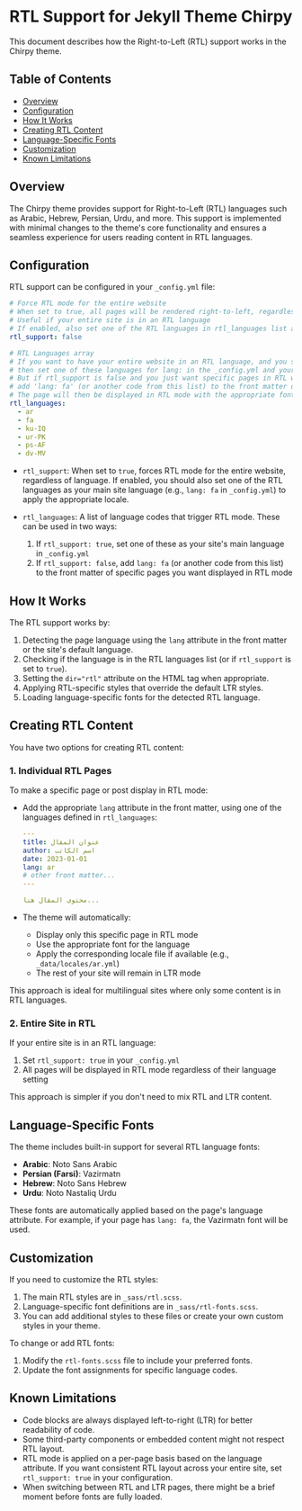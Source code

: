 # RTL Support for Jekyll Theme Chirpy

This document describes how the Right-to-Left (RTL) support works in the Chirpy theme.

## Table of Contents

- [Overview](#overview)
- [Configuration](#configuration)
- [How It Works](#how-it-works)
- [Creating RTL Content](#creating-rtl-content)
- [Language-Specific Fonts](#language-specific-fonts)
- [Customization](#customization)
- [Known Limitations](#known-limitations)

## Overview

The Chirpy theme provides support for Right-to-Left (RTL) languages such as Arabic, Hebrew, Persian, Urdu, and more. This support is implemented with minimal changes to the theme's core functionality and ensures a seamless experience for users reading content in RTL languages.

## Configuration

RTL support can be configured in your `_config.yml` file:

```yaml
# Force RTL mode for the entire website
# When set to true, all pages will be rendered right-to-left, regardless of language
# Useful if your entire site is in an RTL language
# If enabled, also set one of the RTL languages in rtl_languages list as your site.lang value
rtl_support: false

# RTL Languages array
# If you want to have your entire website in an RTL language, and you set rtl_support: true,
# then set one of these languages for lang: in the _config.yml and your entire website locale will change too.
# But if rtl_support is false and you just want specific pages in RTL with RTL locale,
# add 'lang: fa' (or another code from this list) to the front matter of those specific pages.
# The page will then be displayed in RTL mode with the appropriate font and locale
rtl_languages:
  - ar
  - fa
  - ku-IQ
  - ur-PK
  - ps-AF
  - dv-MV
```

- `rtl_support`: When set to `true`, forces RTL mode for the entire website, regardless of language. If enabled, you should also set one of the RTL languages as your main site language (e.g., `lang: fa` in `_config.yml`) to apply the appropriate locale.

- `rtl_languages`: A list of language codes that trigger RTL mode. These can be used in two ways:
  1. If `rtl_support: true`, set one of these as your site's main language in `_config.yml`
  2. If `rtl_support: false`, add `lang: fa` (or another code from this list) to the front matter of specific pages you want displayed in RTL mode

## How It Works

The RTL support works by:

1. Detecting the page language using the `lang` attribute in the front matter or the site's default language.
2. Checking if the language is in the RTL languages list (or if `rtl_support` is set to `true`).
3. Setting the `dir="rtl"` attribute on the HTML tag when appropriate.
4. Applying RTL-specific styles that override the default LTR styles.
5. Loading language-specific fonts for the detected RTL language.

## Creating RTL Content

You have two options for creating RTL content:

### 1. Individual RTL Pages

To make a specific page or post display in RTL mode:

- Add the appropriate `lang` attribute in the front matter, using one of the languages defined in `rtl_languages`:

  ```yaml
  ---
  title: عنوان المقال
  author: اسم الكاتب
  date: 2023-01-01
  lang: ar
  # other front matter...
  ---

  محتوى المقال هنا...
  ```

- The theme will automatically:
  - Display only this specific page in RTL mode
  - Use the appropriate font for the language
  - Apply the corresponding locale file if available (e.g., `_data/locales/ar.yml`)
  - The rest of your site will remain in LTR mode

This approach is ideal for multilingual sites where only some content is in RTL languages.

### 2. Entire Site in RTL

If your entire site is in an RTL language:

1. Set `rtl_support: true` in your `_config.yml`
2. All pages will be displayed in RTL mode regardless of their language setting

This approach is simpler if you don't need to mix RTL and LTR content.

## Language-Specific Fonts

The theme includes built-in support for several RTL language fonts:

- **Arabic**: Noto Sans Arabic
- **Persian (Farsi)**: Vazirmatn
- **Hebrew**: Noto Sans Hebrew
- **Urdu**: Noto Nastaliq Urdu

These fonts are automatically applied based on the page's language attribute. For example, if your page has `lang: fa`, the Vazirmatn font will be used.

## Customization

If you need to customize the RTL styles:

1. The main RTL styles are in `_sass/rtl.scss`.
2. Language-specific font definitions are in `_sass/rtl-fonts.scss`.
3. You can add additional styles to these files or create your own custom styles in your theme.

To change or add RTL fonts:

1. Modify the `rtl-fonts.scss` file to include your preferred fonts.
2. Update the font assignments for specific language codes.

## Known Limitations

- Code blocks are always displayed left-to-right (LTR) for better readability of code.
- Some third-party components or embedded content might not respect RTL layout.
- RTL mode is applied on a per-page basis based on the language attribute. If you want consistent RTL layout across your entire site, set `rtl_support: true` in your configuration.
- When switching between RTL and LTR pages, there might be a brief moment before fonts are fully loaded.
